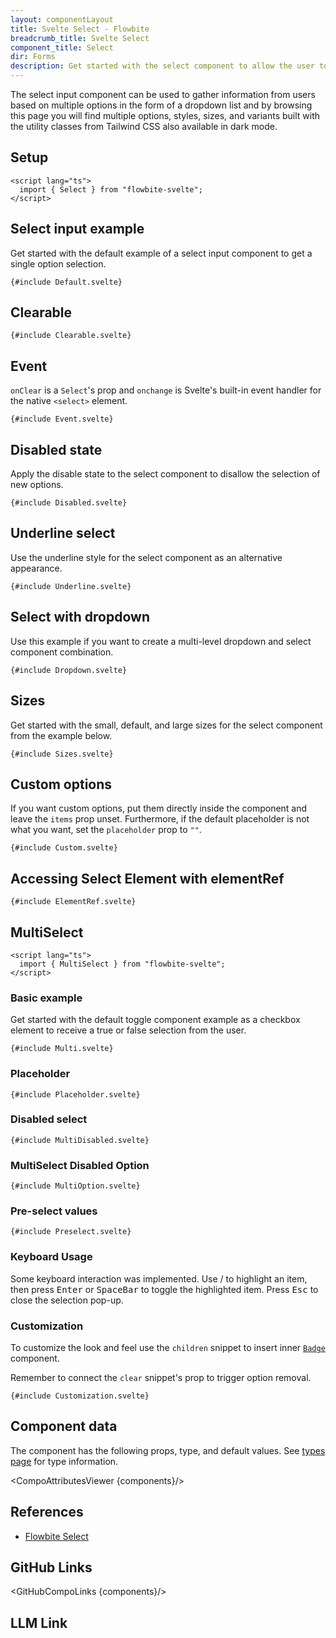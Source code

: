 ```yaml
---
layout: componentLayout
title: Svelte Select - Flowbite
breadcrumb_title: Svelte Select
component_title: Select
dir: Forms
description: Get started with the select component to allow the user to choose from one or more options from a dropdown list based on multiple styles, sizes, and variants
---
```


<script lang="ts">
import { CompoAttributesViewer,  GitHubCompoLinks, toKebabCase, LlmLink } from '../../utils'
import { Badge, Kbd  } from '$lib';
import { ArrowUpOutline, ArrowDownOutline } from 'flowbite-svelte-icons';
const components = 'Select, MultiSelect'
const dirName = "select"
</script>

The select input component can be used to gather information from users based on multiple options in the form of a dropdown list and by browsing this page you will find multiple options, styles, sizes, and variants built with the utility classes from Tailwind CSS also available in dark mode.

## Setup

```svelte example hideOutput
<script lang="ts">
  import { Select } from "flowbite-svelte";
</script>
```

## Select input example

Get started with the default example of a select input component to get a single option selection.

```svelte example
{#include Default.svelte}
```

## Clearable

```svelte example
{#include Clearable.svelte}
```

## Event

`onClear` is a `Select`'s prop and `onchange` is Svelte's built-in event handler for the native `<select>` element.

```svelte example
{#include Event.svelte}
```

## Disabled state

Apply the disable state to the select component to disallow the selection of new options.

```svelte example
{#include Disabled.svelte}
```

## Underline select

Use the underline style for the select component as an alternative appearance.

```svelte example
{#include Underline.svelte}
```

## Select with dropdown

Use this example if you want to create a multi-level dropdown and select component combination.

```svelte example class="h-64"
{#include Dropdown.svelte}
```

## Sizes

Get started with the small, default, and large sizes for the select component from the example below.

```svelte example
{#include Sizes.svelte}
```

## Custom options

If you want custom options, put them directly inside the component and leave the `items` prop unset. Furthermore, if the default placeholder is not what you want, set the `placeholder` prop to `""`.

```svelte example
{#include Custom.svelte}
```

## Accessing Select Element with elementRef

```svelte example
{#include ElementRef.svelte}
```

## MultiSelect

```svelte example hideOutput
<script lang="ts">
  import { MultiSelect } from "flowbite-svelte";
</script>
```

### Basic example

Get started with the default toggle component example as a checkbox element to receive a true or false selection from the user.

```svelte example class="h-96"
{#include Multi.svelte}
```

### Placeholder

```svelte example class="h-96"
{#include Placeholder.svelte}
```

### Disabled select

```svelte example class="h-24"
{#include MultiDisabled.svelte}
```

### MultiSelect Disabled Option

```svelte example class="h-80"
{#include MultiOption.svelte}
```

### Pre-select values

```svelte example class="h-80"
{#include Preselect.svelte}
```

### Keyboard Usage

Some keyboard interaction was implemented. Use <Kbd class="p-1.5"><ArrowUpOutline class="inline-block"/></Kbd>/<Kbd class="p-1.5"><ArrowDownOutline class="inline-block"/></Kbd> to highlight an item, then press <Kbd class="p-1.5">Enter</Kbd> or <Kbd class="p-1.5">SpaceBar</Kbd> to toggle the highlighted item. Press <Kbd class="p-1.5">Esc</Kbd> to close the selection pop-up.

### Customization

To customize the look and feel use the `children` snippet to insert inner [`Badge`](/docs/components/badge) component.

Remember to connect the `clear` snippet's prop to trigger option removal.

```svelte example class="h-96"
{#include Customization.svelte}
```

## Component data

The component has the following props, type, and default values. See [types page](/docs/pages/typescript) for type information.

<CompoAttributesViewer {components}/>

## References

- [Flowbite Select](https://flowbite.com/docs/forms/select/)

## GitHub Links

<GitHubCompoLinks {components}/>

## LLM Link

<LlmLink />